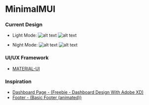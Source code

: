 # MinimalMUI
### Current Design
- Light Mode: 
![alt text](https://github.com/shiburagi/MinimalMUI/blob/master/preview/images/shot1.png?raw=true)
![alt text](https://github.com/shiburagi/MinimalMUI/blob/master/preview/images/shot3.png?raw=true)

- Night Mode: 
![alt text](https://github.com/shiburagi/MinimalMUI/blob/master/preview/images/shot2.png?raw=true)
![alt text](https://github.com/shiburagi/MinimalMUI/blob/master/preview/images/shot4.png?raw=true)

### UI/UX Framework
- [MATERIAL-UI](https://material-ui.com/)

### Inspiration
- [Dashboard Page - (Freebie - Dashboard Design With Adobe XD)](https://www.uplabs.com/posts/dashboard-design-with-adobe-xd-freebie)
- [Footer - (Basic Footer (animated))](https://www.uplabs.com/posts/basic-footer-animated)
